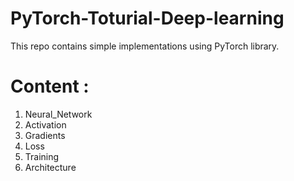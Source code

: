 # PyTorch-Toturial-Deep-learning
This repo contains simple implementations using PyTorch library.

# Content :
1. Neural_Network
2. Activation
3. Gradients
4. Loss
5. Training
6. Architecture
